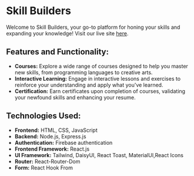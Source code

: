 # Skill Builders

Welcome to Skill Builders, your go-to platform for honing your skills and expanding your knowledge! Visit our live site [here](https://skill-builders.firebaseapp.com/).

## Features and Functionality:

- **Courses:** Explore a wide range of courses designed to help you master new skills, from programming languages to creative arts.
- **Interactive Learning:** Engage in interactive lessons and exercises to reinforce your understanding and apply what you've learned.
- **Certification:** Earn certificates upon completion of courses, validating your newfound skills and enhancing your resume.

## Technologies Used:

- **Frontend:** HTML, CSS, JavaScript
- **Backend:** Node.js, Express.js
- **Authentication:** Firebase authentication
- **Frontend Framework:** React.js
- **UI Framework:** Tailwind, DaisyUI, React Toast, MaterialUI,React Icons
- **Router:** React-Router-Dom
- **Form:** React Hook From
